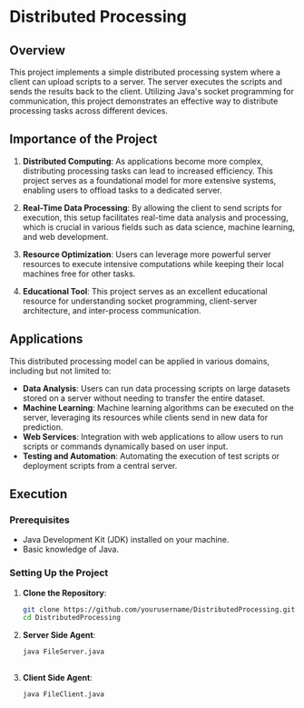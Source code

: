 # Distributed Processing

## Overview

This project implements a simple distributed processing system where a client can upload scripts to a server. The server executes the scripts and sends the results back to the client. Utilizing Java's socket programming for communication, this project demonstrates an effective way to distribute processing tasks across different devices.

## Importance of the Project

1. **Distributed Computing**: As applications become more complex, distributing processing tasks can lead to increased efficiency. This project serves as a foundational model for more extensive systems, enabling users to offload tasks to a dedicated server.

2. **Real-Time Data Processing**: By allowing the client to send scripts for execution, this setup facilitates real-time data analysis and processing, which is crucial in various fields such as data science, machine learning, and web development.

3. **Resource Optimization**: Users can leverage more powerful server resources to execute intensive computations while keeping their local machines free for other tasks.

4. **Educational Tool**: This project serves as an excellent educational resource for understanding socket programming, client-server architecture, and inter-process communication.

## Applications

This distributed processing model can be applied in various domains, including but not limited to:

- **Data Analysis**: Users can run data processing scripts on large datasets stored on a server without needing to transfer the entire dataset.
- **Machine Learning**: Machine learning algorithms can be executed on the server, leveraging its resources while clients send in new data for prediction.
- **Web Services**: Integration with web applications to allow users to run scripts or commands dynamically based on user input.
- **Testing and Automation**: Automating the execution of test scripts or deployment scripts from a central server.

## Execution

### Prerequisites

- Java Development Kit (JDK) installed on your machine.
- Basic knowledge of Java.

### Setting Up the Project

1. **Clone the Repository**:
   ```bash
   git clone https://github.com/yourusername/DistributedProcessing.git
   cd DistributedProcessing
   
2. **Server Side Agent**:
   ```bash
   java FileServer.java
  
3. **Client Side Agent**:
   ```bash
   java FileClient.java
